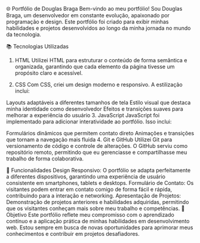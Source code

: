🌐 Portfólio de Douglas Braga
Bem-vindo ao meu portfólio! Sou Douglas Braga, um desenvolvedor em constante evolução, apaixonado por programação e design. Este portfólio foi criado para exibir minhas habilidades e projetos desenvolvidos ao longo da minha jornada no mundo da tecnologia.

📚 Tecnologias Utilizadas
1. HTML
Utilizei HTML para estruturar o conteúdo de forma semântica e organizada, garantindo que cada elemento da página tivesse um propósito claro e acessível.

2. CSS
Com CSS, criei um design moderno e responsivo. A estilização inclui:

Layouts adaptáveis a diferentes tamanhos de tela
Estilo visual que destaca minha identidade como desenvolvedor
Efeitos e transições suaves para melhorar a experiência do usuário
3. JavaScript
JavaScript foi implementado para adicionar interatividade ao portfólio. Isso inclui:

Formulários dinâmicos que permitem contato direto
Animações e transições que tornam a navegação mais fluida
4. Git e GitHub
Utilizei Git para versionamento de código e controle de alterações. O GitHub serviu como repositório remoto, permitindo que eu gerenciasse e compartilhasse meu trabalho de forma colaborativa.

🚀 Funcionalidades
Design Responsivo: O portfólio se adapta perfeitamente a diferentes dispositivos, garantindo uma experiência de usuário consistente em smartphones, tablets e desktops.
Formulário de Contato: Os visitantes podem entrar em contato comigo de forma fácil e rápida, contribuindo para a interação e networking.
Apresentação de Projetos: Demonstração de projetos anteriores e habilidades adquiridas, permitindo que os visitantes conheçam mais sobre meu trabalho e competências.
🎯 Objetivo
Este portfólio reflete meu compromisso com o aprendizado contínuo e a aplicação prática de minhas habilidades em desenvolvimento web. Estou sempre em busca de novas oportunidades para aprimorar meus conhecimentos e contribuir em projetos desafiadores.
